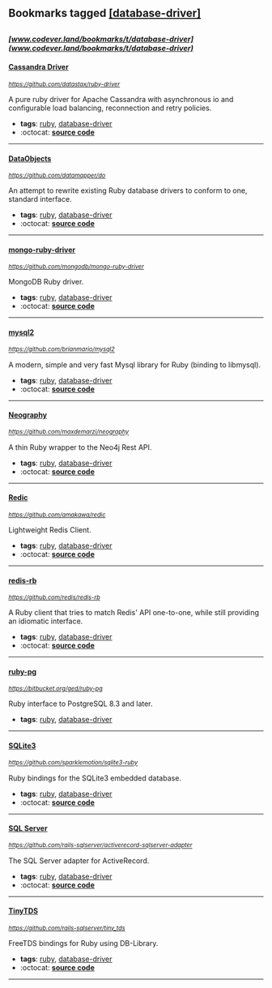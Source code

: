 ## Bookmarks tagged [[database-driver]](https://www.codever.land/search?q=[database-driver])

_<sup><sup>[www.codever.land/bookmarks/t/database-driver](www.codever.land/bookmarks/t/database-driver)</sup></sup>_
---
#### [Cassandra Driver](https://github.com/datastax/ruby-driver)
_<sup>https://github.com/datastax/ruby-driver</sup>_

A pure ruby driver for Apache Cassandra with asynchronous io and configurable load balancing, reconnection and retry policies.
* **tags**: [ruby](../tagged/ruby.md), [database-driver](../tagged/database-driver.md)
* :octocat: **[source code](https://github.com/datastax/ruby-driver)**
---
#### [DataObjects](https://github.com/datamapper/do)
_<sup>https://github.com/datamapper/do</sup>_

An attempt to rewrite existing Ruby database drivers to conform to one, standard interface.
* **tags**: [ruby](../tagged/ruby.md), [database-driver](../tagged/database-driver.md)
* :octocat: **[source code](https://github.com/datamapper/do)**
---
#### [mongo-ruby-driver](https://github.com/mongodb/mongo-ruby-driver)
_<sup>https://github.com/mongodb/mongo-ruby-driver</sup>_

MongoDB Ruby driver.
* **tags**: [ruby](../tagged/ruby.md), [database-driver](../tagged/database-driver.md)
* :octocat: **[source code](https://github.com/mongodb/mongo-ruby-driver)**
---
#### [mysql2](https://github.com/brianmario/mysql2)
_<sup>https://github.com/brianmario/mysql2</sup>_

A modern, simple and very fast Mysql library for Ruby (binding to libmysql).
* **tags**: [ruby](../tagged/ruby.md), [database-driver](../tagged/database-driver.md)
* :octocat: **[source code](https://github.com/brianmario/mysql2)**
---
#### [Neography](https://github.com/maxdemarzi/neography)
_<sup>https://github.com/maxdemarzi/neography</sup>_

A thin Ruby wrapper to the Neo4j Rest API.
* **tags**: [ruby](../tagged/ruby.md), [database-driver](../tagged/database-driver.md)
* :octocat: **[source code](https://github.com/maxdemarzi/neography)**
---
#### [Redic](https://github.com/amakawa/redic)
_<sup>https://github.com/amakawa/redic</sup>_

Lightweight Redis Client.
* **tags**: [ruby](../tagged/ruby.md), [database-driver](../tagged/database-driver.md)
* :octocat: **[source code](https://github.com/amakawa/redic)**
---
#### [redis-rb](https://github.com/redis/redis-rb)
_<sup>https://github.com/redis/redis-rb</sup>_

A Ruby client that tries to match Redis' API one-to-one, while still providing an idiomatic interface.
* **tags**: [ruby](../tagged/ruby.md), [database-driver](../tagged/database-driver.md)
* :octocat: **[source code](https://github.com/redis/redis-rb)**
---
#### [ruby-pg](https://bitbucket.org/ged/ruby-pg)
_<sup>https://bitbucket.org/ged/ruby-pg</sup>_

Ruby interface to PostgreSQL 8.3 and later.
* **tags**: [ruby](../tagged/ruby.md), [database-driver](../tagged/database-driver.md)
---
#### [SQLite3](https://github.com/sparklemotion/sqlite3-ruby)
_<sup>https://github.com/sparklemotion/sqlite3-ruby</sup>_

Ruby bindings for the SQLite3 embedded database.
* **tags**: [ruby](../tagged/ruby.md), [database-driver](../tagged/database-driver.md)
* :octocat: **[source code](https://github.com/sparklemotion/sqlite3-ruby)**
---
#### [SQL Server](https://github.com/rails-sqlserver/activerecord-sqlserver-adapter)
_<sup>https://github.com/rails-sqlserver/activerecord-sqlserver-adapter</sup>_

The SQL Server adapter for ActiveRecord.
* **tags**: [ruby](../tagged/ruby.md), [database-driver](../tagged/database-driver.md)
* :octocat: **[source code](https://github.com/rails-sqlserver/activerecord-sqlserver-adapter)**
---
#### [TinyTDS](https://github.com/rails-sqlserver/tiny_tds)
_<sup>https://github.com/rails-sqlserver/tiny_tds</sup>_

FreeTDS bindings for Ruby using DB-Library.
* **tags**: [ruby](../tagged/ruby.md), [database-driver](../tagged/database-driver.md)
* :octocat: **[source code](https://github.com/rails-sqlserver/tiny_tds)**
---
